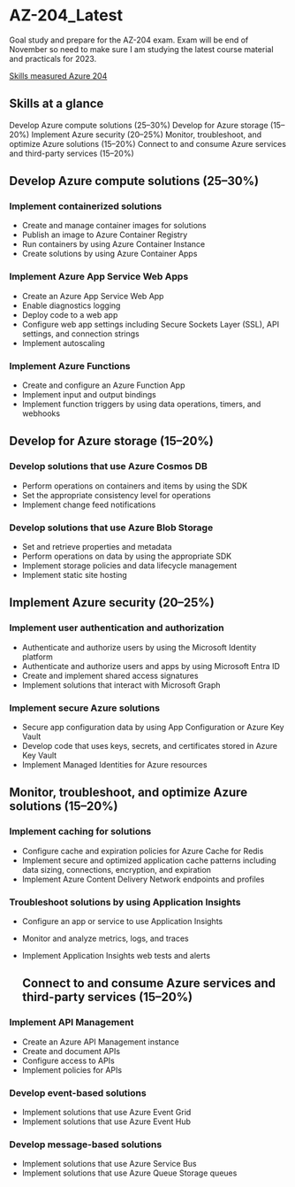 # AZ-204_Latest

Goal study and prepare for the AZ-204 exam. Exam will be end of November so need to make sure I am studying the latest course material and practicals for 2023. 

[Skills measured Azure 204]([https://learn.microsoft.com/en-gb/credentials/certifications/resources/study-guides/az-204#skills-measured-as-of-october-18-2023)

## Skills at a glance
Develop Azure compute solutions (25–30%)
Develop for Azure storage (15–20%)
Implement Azure security (20–25%)
Monitor, troubleshoot, and optimize Azure solutions (15–20%)
Connect to and consume Azure services and third-party services (15–20%)

## Develop Azure compute solutions (25–30%)

### Implement containerized solutions
- Create and manage container images for solutions
- Publish an image to Azure Container Registry
- Run containers by using Azure Container Instance
- Create solutions by using Azure Container Apps

### Implement Azure App Service Web Apps
- Create an Azure App Service Web App
- Enable diagnostics logging
- Deploy code to a web app
- Configure web app settings including Secure Sockets Layer (SSL), API settings, and connection strings
- Implement autoscaling

### Implement Azure Functions
- Create and configure an Azure Function App
- Implement input and output bindings
- Implement function triggers by using data operations, timers, and webhooks

## Develop for Azure storage (15–20%)
### Develop solutions that use Azure Cosmos DB
- Perform operations on containers and items by using the SDK
- Set the appropriate consistency level for operations
- Implement change feed notifications

### Develop solutions that use Azure Blob Storage
- Set and retrieve properties and metadata
- Perform operations on data by using the appropriate SDK
- Implement storage policies and data lifecycle management
- Implement static site hosting

## Implement Azure security (20–25%)
### Implement user authentication and authorization
- Authenticate and authorize users by using the Microsoft Identity platform
- Authenticate and authorize users and apps by using Microsoft Entra ID
- Create and implement shared access signatures
- Implement solutions that interact with Microsoft Graph

### Implement secure Azure solutions
- Secure app configuration data by using App Configuration or Azure Key Vault
- Develop code that uses keys, secrets, and certificates stored in Azure Key Vault
- Implement Managed Identities for Azure resources

## Monitor, troubleshoot, and optimize Azure solutions (15–20%)
### Implement caching for solutions
- Configure cache and expiration policies for Azure Cache for Redis
- Implement secure and optimized application cache patterns including data sizing, connections, encryption, and expiration
- Implement Azure Content Delivery Network endpoints and profiles

### Troubleshoot solutions by using Application Insights
- Configure an app or service to use Application Insights
- Monitor and analyze metrics, logs, and traces
- Implement Application Insights web tests and alerts

  ## Connect to and consume Azure services and third-party services (15–20%)
### Implement API Management
- Create an Azure API Management instance
- Create and document APIs
- Configure access to APIs
- Implement policies for APIs

### Develop event-based solutions
- Implement solutions that use Azure Event Grid
- Implement solutions that use Azure Event Hub

### Develop message-based solutions
- Implement solutions that use Azure Service Bus
- Implement solutions that use Azure Queue Storage queues


